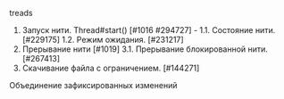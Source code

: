 treads
1. Запуск нити. Thread#start() [#1016 #294727] -
   1.1. Состояние нити. [#229175]
   1.2. Режим ожидания. [#231217]
2. Прерывание нити [#1019]
   3.1. Прерывание блокированной нити. [#267413]
3. Скачивание файла с ограничением. [#144271]

Объединение зафиксированных изменений
